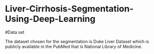 # Liver-Cirrhosis-Segmentation-Using-Deep-Learning


#Data set

The dataset chosen for the segmentation is Duke Liver Dataset which is publicly available in
the PubMed that is National Library of Medicine.

